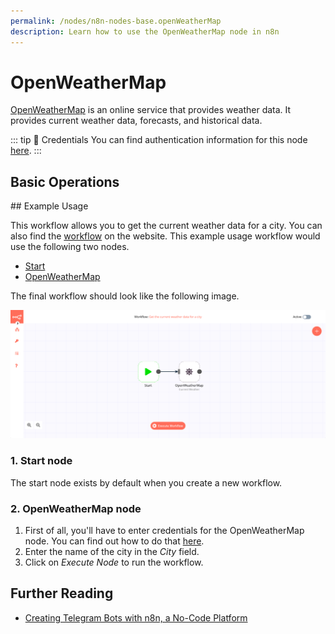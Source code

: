 ```yaml
---
permalink: /nodes/n8n-nodes-base.openWeatherMap
description: Learn how to use the OpenWeatherMap node in n8n
---
```


# OpenWeatherMap

[OpenWeatherMap](https://openweathermap.org/) is an online service that provides weather data. It provides current weather data, forecasts, and historical data.

::: tip 🔑 Credentials
You can find authentication information for this node [here](../../../credentials/OpenWeatherMap/README.md).
:::

## Basic Operations

<Resource node="n8n-nodes-base.openWeatherMap" />
## Example Usage

This workflow allows you to get the current weather data for a city. You can also find the [workflow](https://n8n.io/workflows/460) on the website. This example usage workflow would use the following two nodes.
- [Start](../../core-nodes/Start/README.md)
- [OpenWeatherMap]()

The final workflow should look like the following image.

![A workflow with the OpenWeatherMap node](./workflow.png)

### 1. Start node

The start node exists by default when you create a new workflow.

### 2. OpenWeatherMap node

1. First of all, you'll have to enter credentials for the OpenWeatherMap node. You can find out how to do that [here](../../../credentials/OpenWeatherMap/README.md).
2. Enter the name of the city in the *City* field.
3. Click on *Execute Node* to run the workflow.


## Further Reading

- [Creating Telegram Bots with n8n, a No-Code Platform](https://medium.com/n8n-io/creating-telegram-bots-with-n8n-a-no-code-platform-fdf1f0928da7)
